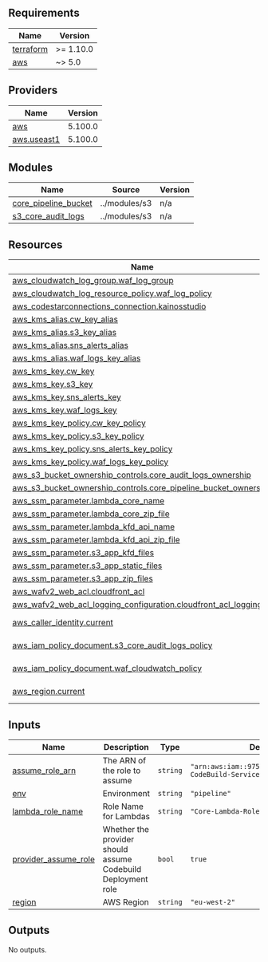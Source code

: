 <!-- BEGIN_TF_DOCS -->
## Requirements

| Name | Version |
|------|---------|
| <a name="requirement_terraform"></a> [terraform](#requirement\_terraform) | >= 1.10.0 |
| <a name="requirement_aws"></a> [aws](#requirement\_aws) | ~> 5.0 |

## Providers

| Name | Version |
|------|---------|
| <a name="provider_aws"></a> [aws](#provider\_aws) | 5.100.0 |
| <a name="provider_aws.useast1"></a> [aws.useast1](#provider\_aws.useast1) | 5.100.0 |

## Modules

| Name | Source | Version |
|------|--------|---------|
| <a name="module_core_pipeline_bucket"></a> [core\_pipeline\_bucket](#module\_core\_pipeline\_bucket) | ../modules/s3 | n/a |
| <a name="module_s3_core_audit_logs"></a> [s3\_core\_audit\_logs](#module\_s3\_core\_audit\_logs) | ../modules/s3 | n/a |

## Resources

| Name | Type |
|------|------|
| [aws_cloudwatch_log_group.waf_log_group](https://registry.terraform.io/providers/hashicorp/aws/latest/docs/resources/cloudwatch_log_group) | resource |
| [aws_cloudwatch_log_resource_policy.waf_log_policy](https://registry.terraform.io/providers/hashicorp/aws/latest/docs/resources/cloudwatch_log_resource_policy) | resource |
| [aws_codestarconnections_connection.kainosstudio](https://registry.terraform.io/providers/hashicorp/aws/latest/docs/resources/codestarconnections_connection) | resource |
| [aws_kms_alias.cw_key_alias](https://registry.terraform.io/providers/hashicorp/aws/latest/docs/resources/kms_alias) | resource |
| [aws_kms_alias.s3_key_alias](https://registry.terraform.io/providers/hashicorp/aws/latest/docs/resources/kms_alias) | resource |
| [aws_kms_alias.sns_alerts_alias](https://registry.terraform.io/providers/hashicorp/aws/latest/docs/resources/kms_alias) | resource |
| [aws_kms_alias.waf_logs_key_alias](https://registry.terraform.io/providers/hashicorp/aws/latest/docs/resources/kms_alias) | resource |
| [aws_kms_key.cw_key](https://registry.terraform.io/providers/hashicorp/aws/latest/docs/resources/kms_key) | resource |
| [aws_kms_key.s3_key](https://registry.terraform.io/providers/hashicorp/aws/latest/docs/resources/kms_key) | resource |
| [aws_kms_key.sns_alerts_key](https://registry.terraform.io/providers/hashicorp/aws/latest/docs/resources/kms_key) | resource |
| [aws_kms_key.waf_logs_key](https://registry.terraform.io/providers/hashicorp/aws/latest/docs/resources/kms_key) | resource |
| [aws_kms_key_policy.cw_key_policy](https://registry.terraform.io/providers/hashicorp/aws/latest/docs/resources/kms_key_policy) | resource |
| [aws_kms_key_policy.s3_key_policy](https://registry.terraform.io/providers/hashicorp/aws/latest/docs/resources/kms_key_policy) | resource |
| [aws_kms_key_policy.sns_alerts_key_policy](https://registry.terraform.io/providers/hashicorp/aws/latest/docs/resources/kms_key_policy) | resource |
| [aws_kms_key_policy.waf_logs_key_policy](https://registry.terraform.io/providers/hashicorp/aws/latest/docs/resources/kms_key_policy) | resource |
| [aws_s3_bucket_ownership_controls.core_audit_logs_ownership](https://registry.terraform.io/providers/hashicorp/aws/latest/docs/resources/s3_bucket_ownership_controls) | resource |
| [aws_s3_bucket_ownership_controls.core_pipeline_bucket_ownership](https://registry.terraform.io/providers/hashicorp/aws/latest/docs/resources/s3_bucket_ownership_controls) | resource |
| [aws_ssm_parameter.lambda_core_name](https://registry.terraform.io/providers/hashicorp/aws/latest/docs/resources/ssm_parameter) | resource |
| [aws_ssm_parameter.lambda_core_zip_file](https://registry.terraform.io/providers/hashicorp/aws/latest/docs/resources/ssm_parameter) | resource |
| [aws_ssm_parameter.lambda_kfd_api_name](https://registry.terraform.io/providers/hashicorp/aws/latest/docs/resources/ssm_parameter) | resource |
| [aws_ssm_parameter.lambda_kfd_api_zip_file](https://registry.terraform.io/providers/hashicorp/aws/latest/docs/resources/ssm_parameter) | resource |
| [aws_ssm_parameter.s3_app_kfd_files](https://registry.terraform.io/providers/hashicorp/aws/latest/docs/resources/ssm_parameter) | resource |
| [aws_ssm_parameter.s3_app_static_files](https://registry.terraform.io/providers/hashicorp/aws/latest/docs/resources/ssm_parameter) | resource |
| [aws_ssm_parameter.s3_app_zip_files](https://registry.terraform.io/providers/hashicorp/aws/latest/docs/resources/ssm_parameter) | resource |
| [aws_wafv2_web_acl.cloudfront_acl](https://registry.terraform.io/providers/hashicorp/aws/latest/docs/resources/wafv2_web_acl) | resource |
| [aws_wafv2_web_acl_logging_configuration.cloudfront_acl_logging](https://registry.terraform.io/providers/hashicorp/aws/latest/docs/resources/wafv2_web_acl_logging_configuration) | resource |
| [aws_caller_identity.current](https://registry.terraform.io/providers/hashicorp/aws/latest/docs/data-sources/caller_identity) | data source |
| [aws_iam_policy_document.s3_core_audit_logs_policy](https://registry.terraform.io/providers/hashicorp/aws/latest/docs/data-sources/iam_policy_document) | data source |
| [aws_iam_policy_document.waf_cloudwatch_policy](https://registry.terraform.io/providers/hashicorp/aws/latest/docs/data-sources/iam_policy_document) | data source |
| [aws_region.current](https://registry.terraform.io/providers/hashicorp/aws/latest/docs/data-sources/region) | data source |

## Inputs

| Name | Description | Type | Default | Required |
|------|-------------|------|---------|:--------:|
| <a name="input_assume_role_arn"></a> [assume\_role\_arn](#input\_assume\_role\_arn) | The ARN of the role to assume | `string` | `"arn:aws:iam::975050265283:role/GHA-CodeBuild-Service-Role"` | no |
| <a name="input_env"></a> [env](#input\_env) | Environment | `string` | `"pipeline"` | no |
| <a name="input_lambda_role_name"></a> [lambda\_role\_name](#input\_lambda\_role\_name) | Role Name for Lambdas | `string` | `"Core-Lambda-Role"` | no |
| <a name="input_provider_assume_role"></a> [provider\_assume\_role](#input\_provider\_assume\_role) | Whether the provider should assume Codebuild Deployment role | `bool` | `true` | no |
| <a name="input_region"></a> [region](#input\_region) | AWS Region | `string` | `"eu-west-2"` | no |

## Outputs

No outputs.
<!-- END_TF_DOCS -->